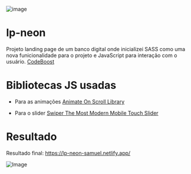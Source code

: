 ![image](https://github.com/SamuelALMEIDA023/lp-neon/assets/134805776/7a839a71-e129-4cd6-9162-67d0800ad83e)

# lp-neon
 Projeto landing page de um banco digital onde inicializei SASS como uma nova funicionalidade para 
 o projeto e JavaScript para interação com o usuário. [CodeBoost](https://codeboost.com.br/)

 # Bibliotecas JS usadas
 * Para as animações [Animate On Scroll Library](https://michalsnik.github.io/aos/)

 * Para o slider [Swiper The Most Modern Mobile Touch Slider](https://swiperjs.com/)

# Resultado
Resultado final: https://lp-neon-samuel.netlify.app/

 ![Image](https://github.com/SamuelALMEIDA023/background-lp.png)
